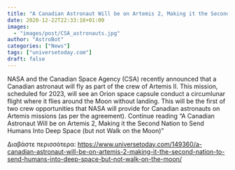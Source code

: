 ```yaml
---
title: "A Canadian Astronaut Will be on Artemis 2, Making it the Second Nation to Send Humans Into Deep Space (but not Walk on the Moon)"
date: 2020-12-22T22:33:18+01:00
images:
  - "images/post/CSA_astronauts.jpg"
author: "AstroBot"
categories: ["News"]
tags: ["universetoday.com"]
draft: false
---
```


NASA and the Canadian Space Agency (CSA) recently announced that a Canadian astronaut will fly as part of the crew of Artemis II. This mission, scheduled for 2023, will see an Orion space capsule conduct a circumlunar flight where it flies around the Moon without landing. This will be the first of two crew opportunities that NASA will provide for Canadian astronauts on Artemis missions (as per the agreement). Continue reading “A Canadian Astronaut Will be on Artemis 2, Making it the Second Nation to Send Humans Into Deep Space (but not Walk on the Moon)” 

Διαβάστε περισσότερα: https://www.universetoday.com/149360/a-canadian-astronaut-will-be-on-artemis-2-making-it-the-second-nation-to-send-humans-into-deep-space-but-not-walk-on-the-moon/
